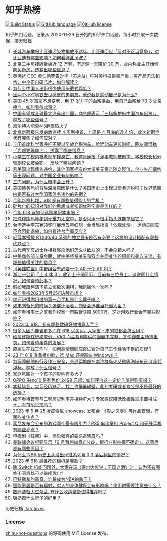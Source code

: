 # 知乎热榜
[![Build Status](https://github.com/ToWeLong/zhihu-hot-questions/workflows/CI/badge.svg)](https://github.com/ToWeLong/zhihu-hot-questions/actions)
[![GitHub language](https://img.shields.io/badge/language-golang-orange.svg)](https://golang.org/)
[![GitHub license](https://img.shields.io/github/license/ToWeLong/zhihu-hot-questions)](https://github.com/ToWeLong/zhihu-hot-questions/blob/main/LICENSE)

知乎热门话题，记录从 2020-11-29 日开始的知乎热门话题。每小时抓取一次数据，按天[归档](./archives)

<!-- BEGIN -->

1. [长城汽车举报比亚迪污染物排放不达标，比亚迪回应「反对不正当竞争」，对比亚迪有哪些影响？如何看待此风波？](https://www.zhihu.com/question/602925644)
1. [北京二手房挂牌量逼近 12 万套，有房源一天降价 20 万，业内称业主开始倾向买新房，透露出哪些信息？](https://www.zhihu.com/question/602848847)
1. [英伟达 CEO 黄仁勋警告对华「芯片战」将对美科技损害严重，美产品无法销售，中企正自研芯片，如何解读？](https://www.zhihu.com/question/602752305)
1. [为什么中国人出街很少使用头戴式耳机？](https://www.zhihu.com/question/50900152)
1. [坐两个小时地铁去见感冒的男朋友，他说我是感动自己是为什么?](https://www.zhihu.com/question/590357230)
1. [美国 45 岁富豪不想变老，用 17 岁儿子的血浆换血，用自己血浆给 70 岁父亲换血，如何看待此事？](https://www.zhihu.com/question/602746673)
1. [中国有望成全球最大汽车出口国，商务部表示「三措施护航中国汽车出海」，释放了哪些信号？](https://www.zhihu.com/question/602959197)
1. [凯尔特人能否4:3翻盘热火？](https://www.zhihu.com/question/602727181)
1. [北京新冠报告发病数连续 4 周列榜首，上周是 4 月底的近 4 倍，此次新冠症状有哪些？如何应对？](https://www.zhihu.com/question/602950455)
1. [丰田首席科学家呼吁不要过早放弃燃油车，给混动车更长时间，网友调侃称「为啥要等你？」，透露了哪些信息？](https://www.zhihu.com/question/602569158)
1. [小学生在校内被老师车撞身亡，教育局通报「涉事教师被刑拘、学校校长和分管副校长被免职」，反映了哪些问题？](https://www.zhihu.com/question/602914781)
1. [若美国出现债务违约，其他国家拥有的大量美元资产随之贬值，企业生产销售等出现问题，对中国企业有何影响？](https://www.zhihu.com/question/602978679)
1. [三门问题，为什么概率会上升？](https://www.zhihu.com/question/63761789)
1. [美国债务危机背后深层原因是什么？美国历史上出现过债务违约吗？世界范围内是否有过大型国家债务违约的先例？](https://www.zhihu.com/question/602978037)
1. [今年新机扎堆，618 都有哪些值得购入的手机？](https://www.zhihu.com/question/602997331)
1. [碎片化的知识对我们的思想或者知识体系伤害是怎样的？](https://www.zhihu.com/question/598444076)
1. [今年 618 该如何选购笔记本电脑？](https://www.zhihu.com/question/603002531)
1. [把珠穆朗玛峰移到无重力太空中，是否只用一根手指头就能举起它？](https://www.zhihu.com/question/599531346)
1. [台湾选手李东宪领奖时展示五星红旗，台当局扬言「依规处理」，运动员回应不会因此退缩，如何看待台当局反应？](https://www.zhihu.com/question/602723711)
1. [轻薄本搭载 RTX30/40 系列的独立显卡是否有必要？这样的设计搭配有哪些优缺点？](https://www.zhihu.com/question/602791183)
1. [古代两军交战士兵相互厮杀他们怎么认敌友的，不会杀错人吗？](https://www.zhihu.com/question/602465156)
1. [中美商务部长将会面，就中美经贸关系和双方共同关注的问题和美方交流，有哪些值得关注的信息？](https://www.zhihu.com/question/602952461)
1. [《英雄联盟》中野组合有必要一个 AD 一个 AP 吗？](https://www.zhihu.com/question/542587367)
1. [浙江一公司「上 4 休 3 」收到上千份简历，目前有三位员工，这说明什么情况，如何看待此事？](https://www.zhihu.com/question/602514619)
1. [假如我跟柯洁下葛立恒数次围棋，我能赢他一次吗？](https://www.zhihu.com/question/602623120)
1. [如何看待2023年5月25日A股市场？](https://www.zhihu.com/question/602829121)
1. [你还记得你用过的第一台手机是什么牌子吗？](https://www.zhihu.com/question/602237901)
1. [如果刘备死的时候关张都还活着，刘备会选谁当托孤大臣？](https://www.zhihu.com/question/602443017)
1. [如何看待率土之滨著作权案一审胜诉获赔 5000万，这对游戏行业会有哪些影响？](https://www.zhihu.com/question/602842325)
1. [2023 年 618，都有哪些数码好物推荐入手？](https://www.zhihu.com/question/603002685)
1. [很多⼈因为能省更多⽽在 618 买买买，⼤家省下来的钱都会怎么⽤？](https://www.zhihu.com/question/602930044)
1. [维尼修斯红牌被取消，VAR 向主裁判提供的画面不完整，瓦伦西亚主场遭重罚，如何看待事件的发展？](https://www.zhihu.com/question/602701999)
1. [应届生在找工作时，如何高情商回应面试官对自己工作经验不足的质疑？](https://www.zhihu.com/question/602860867)
1. [23 年 618 准备换电脑，选 Mac 还是高端 Windows ？](https://www.zhihu.com/question/597471178)
1. [为保障船舶航行及作业安全，交通运输部在南沙群岛火艾礁等海域布设 3 座灯浮标，释放了什么信号？](https://www.zhihu.com/question/602756057)
1. [家庭氛围对一个孩子的影响有多大？](https://www.zhihu.com/question/429828662)
1. [OPPO Reno10 系列售价 2499 元起，如何评价这一定价？值得购买吗？](https://www.zhihu.com/question/602916511)
1. [本科毕业，实习经历缺乏，找工作屡屡碰壁，此刻考研或者考公是不是最好的选择？](https://www.zhihu.com/question/602861165)
1. [如何看待首套与二套房贷利率差持续扩大？专家建议降低改善性需求置换成本，有可能实现吗？](https://www.zhihu.com/question/602705468)
1. [2023 年 5 月 25 凌晨索尼 showcase 发布会，《影之刃零》等作品首曝，有哪些关注点？](https://www.zhihu.com/question/602905025)
1. [索尼发布会公布的游戏哪个最有吸引力？PS5 串流掌机 Project Q 和无线耳机有哪些亮点？](https://www.zhihu.com/question/601749027)
1. [电视剧《狂飙》中，高启强真的要杀高晓晨吗？](https://www.zhihu.com/question/592815939)
1. [美联储会议纪要显示「6 月暂停加息存分歧，银行业影响很不确定」，这背后都有哪些原因？](https://www.zhihu.com/question/602046979)
1. [为什么 NBA 历史上从没出现过系列赛 0:3 落后翻盘的情况？](https://www.zhihu.com/question/537781748)
1. [2023 年 618 最推荐的相机是哪款？](https://www.zhihu.com/question/597470961)
1. [除 Switch 机能问题外，大家在玩《塞尔达传说：王国之泪》时，认为还有哪些不满意处可以继续优化?](https://www.zhihu.com/question/602208327)
1. [巴特勒和约基奇，谁将成为NBA的新王？](https://www.zhihu.com/question/602054878)
1. [智能家居是否有辐射，对人的身体健康会有影响吗？使用时需要注意些什么？](https://www.zhihu.com/question/589534335)
1. [数码装备太过杂乱, 有什么收纳装备值得推荐吗？](https://www.zhihu.com/question/596829645)
1. [吸奶器什么牌子的好用？](https://www.zhihu.com/question/564271189)

<!-- END -->

历史归档 [./archives](./archives)


### License
[zhihu-hot-questions](https://github.com/towelong/zhihu-hot-questions) 的源码使用 MIT License 发布。